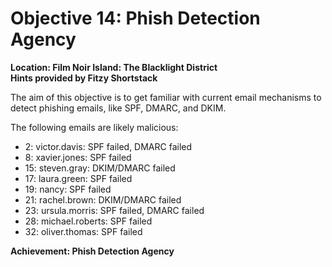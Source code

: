 # Objective 14: Phish Detection Agency
**Location: Film Noir Island: The Blacklight District**  
**Hints provided by Fitzy Shortstack**

The aim of this objective is to get familiar with current email mechanisms to detect phishing emails, like SPF, DMARC, and DKIM.

The following emails are likely malicious:

 - 2: victor.davis: SPF failed, DMARC failed
 - 8: xavier.jones: SPF failed
 - 15: steven.gray: DKIM/DMARC failed
 - 17: laura.green: SPF failed
 - 19: nancy: SPF failed
 - 21: rachel.brown: DKIM/DMARC failed
 - 23: ursula.morris: SPF failed, DMARC failed
 - 28: michael.roberts: SPF failed
 - 32: oliver.thomas: SPF failed

**Achievement: Phish Detection Agency**
<!--stackedit_data:
eyJoaXN0b3J5IjpbMTk5MTAwNjU2MywtMjAxMDE5MjYzXX0=
-->